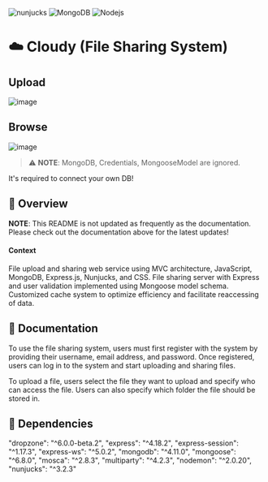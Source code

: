 <p>
  <img alt="nunjucks" src="https://img.shields.io/badge/-Nunjucks-F7B93E?style=flat-square&logo=nunjucks&logoColor=white" />
  <img alt="MongoDB" src="https://img.shields.io/badge/-MongoDB-13aa52?style=flat-square&logo=mongodb&logoColor=white" />
  <img alt="Nodejs" src="https://img.shields.io/badge/-Nodejs-43853d?style=flat-square&logo=Node.js&logoColor=white" />
</p>

#  ☁️ Cloudy (File Sharing System)
## Upload
![image](https://user-images.githubusercontent.com/33567830/224738818-5f3f761d-4bc9-4236-b312-23571cf0b006.png)
## Browse
![image](https://user-images.githubusercontent.com/33567830/224738903-ea145ada-2dbd-4f39-aa8d-54af341600e2.png)

> ⚠️ **NOTE**: 
> MongoDB, Credentials, MongooseModel are ignored. 
>
It's required to connect your own DB!

## 🚀 Overview

**NOTE**: This README is not updated as frequently as the documentation. Please check out the documentation above for the latest updates!

#### Context
File upload and sharing web service using MVC architecture, JavaScript, MongoDB, Express.js, Nunjucks, and CSS.
File sharing server with Express and user validation implemented using Mongoose model schema.
Customized cache system to optimize efficiency and facilitate reaccessing of data.

## 📄 Documentation
To use the file sharing system, users must first register with the system by providing their username, email address, and password. Once registered, users can log in to the system and start uploading and sharing files.

To upload a file, users select the file they want to upload and specify who can access the file. Users can also specify which folder the file should be stored in.


## 🔧 Dependencies
"dropzone": "^6.0.0-beta.2",
"express": "^4.18.2",
"express-session": "^1.17.3",
"express-ws": "^5.0.2",
"mongodb": "^4.11.0",
"mongoose": "^6.8.0",
"mosca": "^2.8.3",
"multiparty": "^4.2.3",
"nodemon": "^2.0.20",
"nunjucks": "^3.2.3"

